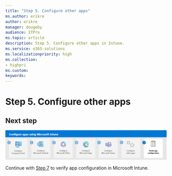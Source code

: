 ```yaml
---
title: "Step 5. Configure other apps"
ms.author: erikre
author: erikre
manager: dougeby
audience: ITPro
ms.topic: article
description: Step 5. Configure other apps in Intune.
ms.service: o365-solutions
ms.localizationpriority: high
ms.collection:
- highpri
ms.custom:
keywords:
---
```


# Step 5. Configure other apps


## Next step

[![Step 7 - Verify app configuration](../media/configure-managed-apps/configure-managed-apps-07.png)](apps-config-step-5.md)

Continue with [Step 7](apps-config-step-5.md) to verify app configuration in Microsoft Intune.